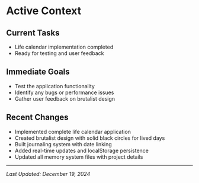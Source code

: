 # Active Context

## Current Tasks
- Life calendar implementation completed
- Ready for testing and user feedback

## Immediate Goals
- Test the application functionality
- Identify any bugs or performance issues
- Gather user feedback on brutalist design

## Recent Changes
- Implemented complete life calendar application
- Created brutalist design with solid black circles for lived days
- Built journaling system with date linking
- Added real-time updates and localStorage persistence
- Updated all memory system files with project details

---
*Last Updated: December 19, 2024*
